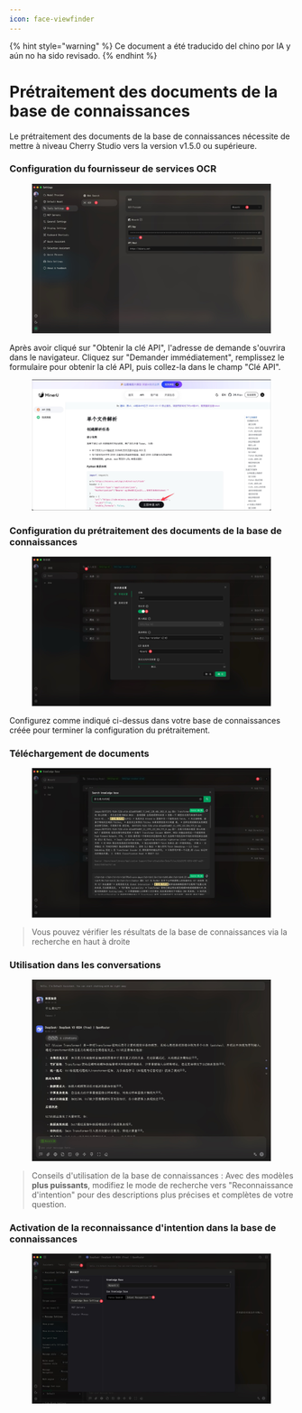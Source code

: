 ```yaml
---
icon: face-viewfinder
---
```


{% hint style="warning" %}
Ce document a été traducido del chino por IA y aún no ha sido revisado.
{% endhint %}

# Prétraitement des documents de la base de connaissances

Le prétraitement des documents de la base de connaissances nécessite de mettre à niveau Cherry Studio vers la version v1.5.0 ou supérieure.

### Configuration du fournisseur de services OCR

<figure><img src="../.gitbook/assets/CleanShot 2025-06-03 at 11.50.10@2x (1).jpg" alt=""><figcaption></figcaption></figure>

Après avoir cliqué sur "Obtenir la clé API", l'adresse de demande s'ouvrira dans le navigateur. Cliquez sur "Demander immédiatement", remplissez le formulaire pour obtenir la clé API, puis collez-la dans le champ "Clé API".

<figure><img src="../.gitbook/assets/CleanShot 2025-06-03 at 11.51.55@2x.jpg" alt=""><figcaption></figcaption></figure>

### Configuration du prétraitement des documents de la base de connaissances

<figure><img src="../.gitbook/assets/CleanShot 2025-06-03 at 20.01.03@2x.jpg" alt=""><figcaption></figcaption></figure>

Configurez comme indiqué ci-dessus dans votre base de connaissances créée pour terminer la configuration du prétraitement.

### Téléchargement de documents

<figure><img src="../.gitbook/assets/CleanShot 2025-06-03 at 12.01.59@2x.jpg" alt=""><figcaption></figcaption></figure>

> Vous pouvez vérifier les résultats de la base de connaissances via la recherche en haut à droite

### Utilisation dans les conversations

<figure><img src="../.gitbook/assets/CleanShot 2025-06-03 at 14.11.00@2x.jpg" alt=""><figcaption></figcaption></figure>

> Conseils d'utilisation de la base de connaissances : Avec des modèles **plus puissants**, modifiez le mode de recherche vers "Reconnaissance d'intention" pour des descriptions plus précises et complètes de votre question.

### Activation de la reconnaissance d'intention dans la base de connaissances

<figure><img src="../.gitbook/assets/CleanShot 2025-06-03 at 14.12.47@2x.jpg" alt=""><figcaption></figcaption></figure>